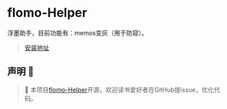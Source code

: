 # flomo-Helper
浮墨助手，目前功能有：memos变灰（用于防窥）。

> [安装地址](https://greasyfork.org/zh-CN/scripts/441191-flomo%E5%8A%A9%E6%89%8B)


## 声明 👀

> 📝 本项目[flomo-Helper](https://github.com/mefengl/flomo-Helper)开源，欢迎读书爱好者在GitHub提issue，优化代码。
